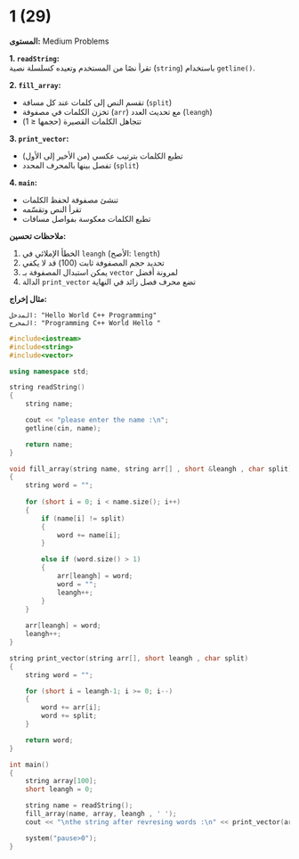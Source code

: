 # 1 (29)

**المستوى:** Medium Problems

**1. `readString`:**  
تقرأ نصًا من المستخدم وتعيده كسلسلة نصية (`string`) باستخدام `getline()`.

**2. `fill_array`:**  
- تقسم النص إلى كلمات عند كل مسافة (`split`)  
- تخزن الكلمات في مصفوفة (`arr`) مع تحديث العدد (`leangh`)  
- تتجاهل الكلمات القصيرة (حجمها ≤ 1)

**3. `print_vector`:**  
- تطبع الكلمات بترتيب عكسي (من الأخير إلى الأول)  
- تفصل بينها بالمحرف المحدد (`split`)

**4. `main`:**  
- تنشئ مصفوفة لحفظ الكلمات  
- تقرأ النص وتقسّمه  
- تطبع الكلمات معكوسة بفواصل مسافات

**ملاحظات تحسين:**
1. الخطأ الإملائي في `leangh` (الأصح: `length`)
2. تحديد حجم المصفوفة ثابت (100) قد لا يكفي
3. يمكن استبدال المصفوفة بـ `vector` لمرونة أفضل
4. الدالة `print_vector` تضع محرف فصل زائد في النهاية

**مثال إخراج:**
```
المدخل: "Hello World C++ Programming"
المخرج: "Programming C++ World Hello "
```

```cpp
#include<iostream>
#include<string>
#include<vector>

using namespace std;

string readString()
{
	string name;

	cout << "please enter the name :\n";
	getline(cin, name);

	return name;
}

void fill_array(string name, string arr[] , short &leangh , char split)
{
	string word = "";
	
	for (short i = 0; i < name.size(); i++)
	{
		if (name[i] != split)
		{
			word += name[i];
		}

		else if (word.size() > 1)
		{
			arr[leangh] = word;
			word = "";
			leangh++;
		}
	}
	
	arr[leangh] = word;
	leangh++;
}

string print_vector(string arr[], short leangh , char split)
{
	string word = "";

	for (short i = leangh-1; i >= 0; i--)
	{
		word += arr[i];
		word += split;
	}

	return word;
}

int main()
{
	string array[100];
	short leangh = 0;

	string name = readString();
	fill_array(name, array, leangh , ' ');
	cout << "\nthe string after revresing words :\n" << print_vector(array, leangh , ' ') << endl;

	system("pause>0");
}
```